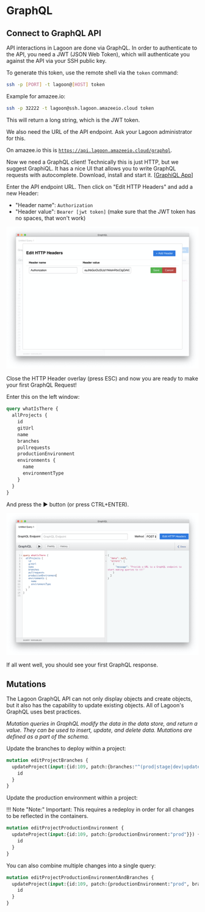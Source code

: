 # GraphQL

## Connect to GraphQL API

API interactions in Lagoon are done via GraphQL. In order to authenticate to the API, you need a JWT \(JSON Web Token\), which will authenticate you against the API via your SSH public key.

To generate this token, use the remote shell via the `token` command:

```bash
ssh -p [PORT] -t lagoon@[HOST] token
```

Example for amazee.io:

```bash
ssh -p 32222 -t lagoon@ssh.lagoon.amazeeio.cloud token
```

This will return a long string, which is the JWT token.

We also need the URL of the API endpoint. Ask your Lagoon administrator for this.
<!-- markdown-link-check-disable-next-line -->
On amazee.io this is [`https://api.lagoon.amazeeio.cloud/graphql`](https://api.lagoon.amazeeio.cloud/graphql).

Now we need a GraphQL client! Technically this is just HTTP, but we suggest GraphiQL. It has a nice UI that allows you to write GraphQL requests with autocomplete. Download, install and start it. \[[GraphiQL App](https://github.com/skevy/graphiql-app)\]

Enter the API endpoint URL. Then click on "Edit HTTP Headers" and add a new Header:

* "Header name": `Authorization`
* "Header value": `Bearer [jwt token]` \(make sure that the JWT token has no spaces, that won't work\)

![Editing HTTP Headers in the GraphiQL UI.](./graphiql-2020-01-29-18-05-54.png)

Close the HTTP Header overlay \(press ESC\) and now you are ready to make your first GraphQL Request!

Enter this on the left window:

```graphql
query whatIsThere {
  allProjects {
    id
    gitUrl
    name
    branches
    pullrequests
    productionEnvironment
    environments {
      name
      environmentType
    }
  }
}
```

And press the ▶️ button \(or press CTRL+ENTER\).

![Entering a query in the GraphiQL UI.](./graphiql-2020-01-29-18-07-28.png)

If all went well, you should see your first GraphQL response.

## Mutations

The Lagoon GraphQL API can not only display objects and create objects, but it also has the capability to update existing objects. All of Lagoon's GraphQL uses best practices.

_Mutation queries in GraphQL modify the data in the data store, and return a value. They can be used to insert, update, and delete data. Mutations are defined as a part of the schema._

Update the branches to deploy within a project:

```graphql
mutation editProjectBranches {
  updateProject(input:{id:109, patch:{branches:"^(prod|stage|dev|update)$"}}) {
    id
  }
}
```

Update the production environment within a project:

!!! Note "Note:"
    Important: This requires a redeploy in order for all changes to be reflected in the containers.

```graphql
mutation editProjectProductionEnvironment {
  updateProject(input:{id:109, patch:{productionEnvironment:"prod"}}) {
    id
  }
}
```

You can also combine multiple changes into a single query:

```graphql
mutation editProjectProductionEnvironmentAndBranches {
  updateProject(input:{id:109, patch:{productionEnvironment:"prod", branches:"^(prod|stage|dev|update)$"}}) {
    id
  }
}
```
